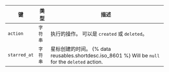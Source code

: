 | 键            | 类型    | 描述                                                                                        |
| ------------ | ----- | ----------------------------------------------------------------------------------------- |
| `action`     | `字符串` | 执行的操作。 可以是 `created` 或 `deleted`。                                                         |
| `starred_at` | `字符串` | 星标创建的时间。 {% data reusables.shortdesc.iso_8601 %} Will be `null` for the `deleted` action. |
